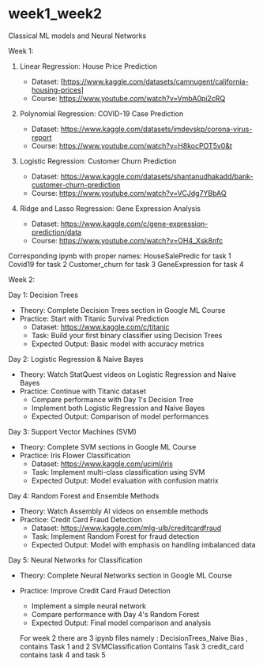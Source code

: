 # week1_week2
Classical ML models and Neural Networks

Week 1: 

1. Linear Regression: House Price Prediction
   - Dataset: [https://www.kaggle.com/datasets/camnugent/california-housing-prices]
   - Course: https://www.youtube.com/watch?v=VmbA0pi2cRQ

2. Polynomial Regression: COVID-19 Case Prediction
   - Dataset: https://www.kaggle.com/datasets/imdevskp/corona-virus-report
   - Course: https://www.youtube.com/watch?v=H8kocPOT5v0&t

3. Logistic Regression: Customer Churn Prediction
   - Dataset: https://www.kaggle.com/datasets/shantanudhakadd/bank-customer-churn-prediction
   - Course: https://www.youtube.com/watch?v=VCJdg7YBbAQ

4. Ridge and Lasso Regression: Gene Expression Analysis
   - Dataset: https://www.kaggle.com/c/gene-expression-prediction/data
   - Course: https://www.youtube.com/watch?v=OH4_Xsk8nfc

Corresponding ipynb with proper names:
HouseSalePredic for task 1
Covid19 for task 2
Customer_churn for task 3
GeneExpression for task 4

Week 2:

Day 1: Decision Trees
- Theory: Complete Decision Trees section in Google ML Course
- Practice: Start with Titanic Survival Prediction
  - Dataset: https://www.kaggle.com/c/titanic
  - Task: Build your first binary classifier using Decision Trees
  - Expected Output: Basic model with accuracy metrics

Day 2: Logistic Regression & Naive Bayes
- Theory: Watch StatQuest videos on Logistic Regression and Naive Bayes
- Practice: Continue with Titanic dataset
  - Compare performance with Day 1's Decision Tree
  - Implement both Logistic Regression and Naive Bayes
  - Expected Output: Comparison of model performances

Day 3: Support Vector Machines (SVM)
- Theory: Complete SVM sections in Google ML Course
- Practice: Iris Flower Classification
  - Dataset: https://www.kaggle.com/uciml/iris
  - Task: Implement multi-class classification using SVM
  - Expected Output: Model evaluation with confusion matrix

Day 4: Random Forest and Ensemble Methods
- Theory: Watch Assembly AI videos on ensemble methods
- Practice: Credit Card Fraud Detection
  - Dataset: https://www.kaggle.com/mlg-ulb/creditcardfraud
  - Task: Implement Random Forest for fraud detection
  - Expected Output: Model with emphasis on handling imbalanced data

Day 5: Neural Networks for Classification
- Theory: Complete Neural Networks section in Google ML Course
- Practice: Improve Credit Card Fraud Detection
  - Implement a simple neural network
  - Compare performance with Day 4's Random Forest
  - Expected Output: Final model comparison and analysis
 
  For week 2 there are 3 ipynb files namely :
  DecisionTrees_Naive Bias , contains Task 1 and 2
  SVMClassification Contains Task 3
  credit_card contains task 4 and task 5
  
